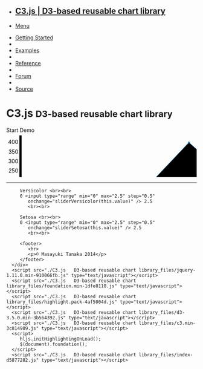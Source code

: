 <!DOCTYPE html>
<!-- saved from url=(0016)http://c3js.org/ -->
<html class=" js flexbox canvas canvastext webgl no-touch geolocation postmessage websqldatabase indexeddb hashchange history draganddrop websockets rgba hsla multiplebgs backgroundsize borderimage borderradius boxshadow textshadow opacity cssanimations csscolumns cssgradients cssreflections csstransforms csstransforms3d csstransitions fontface generatedcontent video audio localstorage sessionstorage webworkers applicationcache svg inlinesvg smil svgclippaths">
   <head>
      <meta http-equiv="Content-Type" content="text/html; charset=UTF-8">
      <meta charset="utf-8">
      <meta content="IE=edge,chrome=1" http-equiv="X-UA-Compatible">
      <meta content="D3 based reusable chart library" name="description">
      <meta content="Masayuki Tanaka" name="author">
      <meta content="width=device-width" name="viewport">
      <title>C3.js | D3-based reusable chart library</title>
      <link href="./C3.js   D3-based reusable chart library_files/normalize-e465cb86.css" media="screen" rel="stylesheet" type="text/css">
      <link href="./C3.js   D3-based reusable chart library_files/foundation.min-978d4ce8.css" media="screen" rel="stylesheet" type="text/css">
      <link href="./C3.js   D3-based reusable chart library_files/tomorrow-d7cf0921.css" media="screen" rel="stylesheet" type="text/css">
      <link href="./C3.js   D3-based reusable chart library_files/c3-b03125fa.css" media="screen" rel="stylesheet" type="text/css">
      <link href="./C3.js   D3-based reusable chart library_files/style-99fb8989.css" media="screen" rel="stylesheet" type="text/css">
      <link href="./C3.js   D3-based reusable chart library_files/index-da39a3ee.css" media="screen" rel="stylesheet" type="text/css">
	  <link href="./C3.js   D3-based reusable chart library_files/slidebar.css" media="screen" rel="stylesheet" type="text/css">
      <script async="" src="./C3.js   D3-based reusable chart library_files/analytics.js"></script><script>
         (function(i,s,o,g,r,a,m){i['GoogleAnalyticsObject']=r;i[r]=i[r]||function(){
         (i[r].q=i[r].q||[]).push(arguments)},i[r].l=1*new Date();a=s.createElement(o),
         m=s.getElementsByTagName(o)[0];a.async=1;a.src=g;m.parentNode.insertBefore(a,m)
         })(window,document,'script','//www.google-analytics.com/analytics.js','ga');
         ga('create', 'UA-42896059-3', 'c3js.org');
         ga('send', 'pageview');
      </script>
      <script src="./C3.js   D3-based reusable chart library_files/modernizr-2.6.1.min-68fdcc99.js" type="text/javascript"></script>
      <meta class="foundation-data-attribute-namespace">
      <meta class="foundation-mq-xxlarge">
      <meta class="foundation-mq-xlarge">
      <meta class="foundation-mq-large">
      <meta class="foundation-mq-medium">
      <meta class="foundation-mq-small">
      <style></style>
      <meta class="foundation-mq-topbar">
   </head>
   <body class="antialiased">
      <div class="sticky">
         <nav class="top-bar" data-options="sticky_on: large" data-topbar="">
            <ul class="title-area">
               <li class="name">
                  <h1>
                     <a href="./C3.js   D3-based reusable chart library_files/C3.js   D3-based reusable chart library.html">C3.js | D3-based reusable chart library</a>
                  </h1>
               </li>
               <li class="toggle-topbar menu-icon">
                  <a href="http://c3js.org/#">
                  <span>Menu</span>
                  </a>
               </li>
            </ul>
            <section class="top-bar-section">
               <ul class="right">
                  <li class="has-form">
                     <a class="button" href="http://c3js.org/gettingstarted.html">Getting Started</a>
                  </li>
                  <li class="divider"></li>
                  <li>
                     <a href="http://c3js.org/examples.html">Examples</a>
                  </li>
                  <li class="divider"></li>
                  <li>
                     <a href="http://c3js.org/reference.html">Reference</a>
                  </li>
                  <li class="divider"></li>
                  <li>
                     <a href="https://groups.google.com/forum/#!forum/c3js" target="_blank">Forum</a>
                  </li>
                  <li class="divider"></li>
                  <li>
                     <a href="https://github.com/masayuki0812/c3" target="_blank">Source</a>
                  </li>
               </ul>
            </section>
         </nav>
      </div>
      <div class="container">
         <h1 class="title">
            C3.js
            <small>D3-based reusable chart library</small>
         </h1>
         <div class="chart">
            <div id="message">
               <a class="button small" onclick="startDemo();">Start Demo</a>
            </div>
            <div id="chart" class="c3" style="max-height: 280px; position: relative;">
               <svg width="1214.09375" height="280" style="overflow: hidden;">
                  <defs>
                     <clippath id="c3-1424889261510-clip">
                        <rect width="1172.09375" height="226"></rect>
                     </clippath>
                     <clippath id="c3-1424889261510-clip-xaxis">
                        <rect x="-41" y="-20" width="1244.09375" height="70"></rect>
                     </clippath>
                     <clippath id="c3-1424889261510-clip-yaxis">
                        <rect x="-39" y="-4" width="60" height="250"></rect>
                     </clippath>
                     <clippath id="c3-1424889261510-clip-grid">
                        <rect width="1172.09375" height="226"></rect>
                     </clippath>
                     <clippath id="c3-1424889261510-clip-subchart">
                        <rect width="1172.09375"></rect>
                     </clippath>
                  </defs>
                  <g transform="translate(40.5,4.5)">
                     <text class="c3-text c3-empty" text-anchor="middle" dominant-baseline="middle" x="586.046875" y="113" style="opacity: 0;"></text>
                     <rect class="c3-zoom-rect" width="1172.09375" height="226" style="opacity: 0;"></rect>
                     <g clip-path="url(http://c3js.org/#c3-1424889261510-clip)" class="c3-regions" style="visibility: visible;"></g>
                     <g clip-path="url(http://c3js.org/#c3-1424889261510-clip-grid)" class="c3-grid" style="visibility: visible;">
                        <g class="c3-xgrid-focus">
                           <line class="c3-xgrid-focus" x1="-10" x2="-10" y1="0" y2="226" style="visibility: hidden;"></line>
                        </g>
                     </g>
                     <g clip-path="url(http://c3js.org/#c3-1424889261510-clip)" class="c3-chart">
                        <g class="c3-event-rects c3-event-rects-single" style="fill-opacity: 0;">
                           <rect class=" c3-event-rect c3-event-rect-0" x="-59.8125" y="0" width="143.625" height="226"></rect>
                           <rect class=" c3-event-rect c3-event-rect-1" x="84.1875" y="0" width="143.625" height="226"></rect>
                           <rect class=" c3-event-rect c3-event-rect-2" x="227.1875" y="0" width="143.625" height="226"></rect>
                           <rect class=" c3-event-rect c3-event-rect-3" x="371.1875" y="0" width="143.625" height="226"></rect>
                           <rect class=" c3-event-rect c3-event-rect-4" x="515.1875" y="0" width="143.625" height="226"></rect>
                           <rect class=" c3-event-rect c3-event-rect-5" x="658.1875" y="0" width="143.625" height="226"></rect>
                           <rect class=" c3-event-rect c3-event-rect-6" x="802.1875" y="0" width="143.625" height="226"></rect>
                           <rect class=" c3-event-rect c3-event-rect-7" x="945.1875" y="0" width="143.625" height="226"></rect>
                           <rect class=" c3-event-rect c3-event-rect-8" x="1089.1875" y="0" width="143.625" height="226"></rect>
                        </g>
                        <g class="c3-chart-bars">
                           <g class="c3-chart-bar c3-target c3-target-data1" style="opacity: 1; pointer-events: none;">
                              <g class=" c3-shapes c3-shapes-data1 c3-bars c3-bars-data1" style="cursor: pointer;"></g>
                           </g>
                        </g>
                        <g class="c3-chart-lines">
                           <g class="c3-chart-line c3-target c3-target-data1" style="opacity: 1; pointer-events: none;">
                              <g class=" c3-shapes c3-shapes-data1 c3-lines c3-lines-data1">
                                 <path class=" c3-shape c3-shape c3-line c3-line-data1" style="stroke: rgb(31, 119, 180); opacity: 1;" d="M12,207.25L156,121.10135135135134L299,171.77702702702703L443,19.75000000000001L587,146.43918918918916L730,95.76351351351353L874,197.11486486486487L1017,171.77702702702703L1161,95.76351351351353"></path>
                              </g>
                              <g class=" c3-shapes c3-shapes-data1 c3-areas c3-areas-data1">
                                 <path class=" c3-shape c3-shape c3-area c3-area-data1" style="fill: rgb(31, 119, 180); opacity: 0.200000002980232;" d="M 12 207.25"></path>
                              </g>
                              <g class=" c3-selected-circles c3-selected-circles-data1"></g>
                              <g class=" c3-shapes c3-shapes-data1 c3-circles c3-circles-data1" style="cursor: pointer;">
                                 <circle class=" c3-shape c3-shape-0 c3-circle c3-circle-0" r="2.5" style="fill: rgb(31, 119, 180); opacity: 1;" cy="207.25" cx="12"></circle>
                                 <circle class=" c3-shape c3-shape-1 c3-circle c3-circle-1" r="2.5" style="fill: rgb(31, 119, 180); opacity: 1;" cy="121.10135135135134" cx="156"></circle>
                                 <circle class=" c3-shape c3-shape-2 c3-circle c3-circle-2" r="2.5" style="fill: rgb(31, 119, 180); opacity: 1;" cy="171.77702702702703" cx="299"></circle>
                                 <circle class=" c3-shape c3-shape-3 c3-circle c3-circle-3" r="2.5" style="fill: rgb(31, 119, 180); opacity: 1;" cy="19.75000000000001" cx="443"></circle>
                                 <circle class=" c3-shape c3-shape-4 c3-circle c3-circle-4" r="2.5" style="fill: rgb(31, 119, 180); opacity: 1;" cy="146.43918918918916" cx="587"></circle>
                                 <circle class=" c3-shape c3-shape-5 c3-circle c3-circle-5 _expanded_" r="4.375" style="fill: rgb(31, 119, 180); opacity: 1;" cy="95.76351351351353" cx="730"></circle>
                                 <circle class=" c3-shape c3-shape-6 c3-circle c3-circle-6" r="2.5" style="fill: rgb(31, 119, 180); opacity: 1;" cy="197.11486486486487" cx="874"></circle>
                                 <circle class=" c3-shape c3-shape-7 c3-circle c3-circle-7" r="2.5" style="fill: rgb(31, 119, 180); opacity: 1;" cy="171.77702702702703" cx="1017"></circle>
                                 <circle class=" c3-shape c3-shape-8 c3-circle c3-circle-8" r="2.5" style="fill: rgb(31, 119, 180); opacity: 1;" cy="95.76351351351353" cx="1161"></circle>
                              </g>
                           </g>
                        </g>
                        <g class="c3-chart-arcs" transform="translate(586.046875,108)"><text class="c3-chart-arcs-title" style="text-anchor: middle; opacity: 0;"
                           </text>
                        </g>
                        <g class="c3-chart-texts">
                           <g class="c3-chart-text c3-target c3-target-data1" style="opacity: 1; pointer-events: none;">
                              <g class=" c3-texts c3-texts-data1"></g>
                           </g>
                        </g>
                     </g>
                     <g clip-path="url(http://c3js.org/#c3-1424889261510-clip-grid)" class="c3-grid c3-grid-lines">
                        <g class="c3-xgrid-lines"></g>
                        <g class="c3-ygrid-lines"></g>
                     </g>
                     <g class="c3-axis c3-axis-x" clip-path="url(http://c3js.org/#c3-1424889261510-clip-xaxis)" transform="translate(0,226)" style="visibility: visible; opacity: 1;">
                        <text class="c3-axis-x-label" transform="" style="text-anchor: end;" dy="-0.5em" dx="-0.5em" x="1172.09375"></text>
                        <g class="tick" transform="translate(12, 0)" style="opacity: 1;">
                           <line y2="6" x1="0" x2="0">
                           <
                           /line>
                           <text y="9" x="0" style="text-anchor: middle; display: block;">
                              <tspan x="0" dy=".71em">0</tspan>
                           </text>
                        </g>
                        <g class="tick" transform="translate(156, 0)" style="opacity: 1;">
                           <line y2="6" x1="0" x2="0"></line>
                           <text y="9" x="0" style="text-anchor: middle; display: block;">
                              <tspan x="0" dy=".71em">1</tspan>
                           </text>
                        </g>
                        <g class="tick" transform="translate(299, 0)" style="opacity: 1;">
                           <line y2="6" x1="0" x2="0"></line>
                           <text y="9" x="0" style="text-anchor: middle; display: block;">
                              <tspan x="0" dy=".71em">2</tspan>
                           </text>
                        </g>
                        <g class="tick" transform="translate(443, 0)" style="opacity: 1;">
                           <line y2="6" x1="0" x2="0"></line>
                           <text y="9" x="0" style="text-anchor: middle; display: block;">
                              <tspan x="0" dy=".71em">3</tspan>
                           </text>
                        </g>
                        <g class="tick" transform="translate(587, 0)" style="opacity: 1;">
                           <line y2="6" x1="0" x2="0"></line>
                           <text y="9" x="0" style="text-anchor: middle; display: block;">
                              <tspan x="0" dy=".71em">4</tspan>
                           </text>
                        </g>
                        <g class="tick" transform="translate(730, 0)" style="opacity: 1;">
                           <line y2="6" x1="0" x2="0"></line>
                           <text y="9" x="0" style="text-anchor: middle; display: block;">
                              <tspan x="0" dy=".71em">5</tspan>
                           </text>
                        </g>
                        <g class="tick" transform="translate(874, 0)" style="opacity: 1;">
                           <line y2="6" x1="0" x2="0"></line>
                           <text y="9" x="0" style="text-anchor: middle; display: block;">
                              <tspan x="0" dy=".71em">6</tspan>
                           </text>
                        </g>
                        <g class="tick" transform="translate(1017, 0)" style="opacity: 1;">
                           <line y2="6" x1="0" x2="0"></line>
                           <text y="9" x="0" style="text-anchor: middle; display: block;">
                              <tspan x="0" dy=".71em">7</tspan>
                           </text>
                        </g>
                        <g class="tick" transform="translate(1161, 0)" style="opacity: 1;">
                           <line y2="6" x1="0" x2="0"></line>
                           <text y="9" x="0" style="text-anchor: middle; display: block;">
                              <tspan x="0" dy=".71em">8</tspan>
                           </text>
                        </g>
                        <path class="domain" d="M0,6V0H1172.09375V6"></path>
                     </g>
                     <g class="c3-axis c3-axis-y" clip-path="url(http://c3js.org/#c3-1424889261510-clip-yaxis)" transform="translate(0,0)" style="visibility: visible; opacity: 1;">
                        <text class="c3-axis-y-label" transform="rotate(-90)" style="text-anchor: end;" dy="1.2em" dx="-0.5em" x="0"></text>
                        <g class="tick" transform="translate(0,223)" style="opacity: 1;">
                           <line x2="-6"></line>
                           <text x="-9" y="0" style="text-anchor: end;">
                              <tspan x="-9" dy="3">0</tspan>
                           </text>
                        </g>
                        <g class="tick" transform="translate(0,198)" style="opacity: 1;">
                           <line x2="-6"></line>
                           <text x="-9" y="0" style="text-anchor: end;">
                              <tspan x="-9" dy="3">50</tspan>
                           </text>
                        </g>
                        <g class="tick" transform="translate(0,172)" style="opacity: 1;">
                           <line x2="-6"></line>
                           <text x="-9" y="0" style="text-anchor: end;">
                              <tspan x="-9" dy="3">100</tspan>
                           </text>
                        </g>
                        <g class="tick" transform="translate(0,147)" style="opacity: 1;">
                           <line x2="-6"></line>
                           <text x="-9" y="0" style="text-anchor: end;">
                              <tspan x="-9" dy="3">150</tspan>
                           </text>
                        </g>
                        <g class="tick" transform="translate(0,122)" style="opacity: 1;">
                           <line x2="-6"></line>
                           <text x="-9" y="0" style="text-anchor: end;">
                              <tspan x="-9" dy="3">200</tspan>
                           </text>
                        </g>
                        <g class="tick" transform="translate(0,96)" style="opacity: 1;">
                           <line x2="-6"></line>
                           <text x="-9" y="0" style="text-anchor: end;">
                              <tspan x="-9" dy="3">250</tspan>
                           </text>
                        </g>
                        <g class="tick" transform="translate(0,71)" style="opacity: 1;">
                           <line x2="-6"></line>
                           <text x="-9" y="0" style="text-anchor: end;">
                              <tspan x="-9" dy="3">300</tspan>
                           </text>
                        </g>
                        <g class="tick" transform="translate(0,46)" style="opacity: 1;">
                           <line x2="-6"></line>
                           <text x="-9" y="0" style="text-anchor: end;">
                              <tspan x="-9" dy="3">350</tspan>
                           </text>
                        </g>
                        <g class="tick" transform="translate(0,20)" style="opacity: 1;">
                           <line x2="-6"></line>
                           <text x="-9" y="0" style="text-anchor: end;">
                              <tspan x="-9" dy="3">400</tspan>
                           </text>
                        </g>
                        <path class="domain" d="M-6,1H0V226H-6"></path>
                     </g>
                     <g class="c3-axis c3-axis-y2" transform="translate(1172.09375,0)" style="visibility: hidden; opacity: 1;">
                        <text class="c3-axis-y2-label" transform="rotate(-90)" style="text-anchor: end;" dy="-0.5em" dx="-0.5em" x="0"></text>
                        <g class="tick" transform="translate(0,226)" style="opacity: 1;">
                           <line x2="6" y2="0"></line>
                           <text x="9" y="0" style="text-anchor: start;">
                              <tspan x="9" dy="3">0</tspan>
                           </text>
                        </g>
                        <g class="tick" transform="translate(0,204)" style="opacity: 1;">
                           <line x2="6" y2="0"></line>
                           <text x="9" y="0" style="text-anchor: start;">
                              <tspan x="9" dy="3">0.1</tspan>
                           </text>
                        </g>
                        <g class="tick" transform="translate(0,181)" style="opacity: 1;">
                           <line x2="6" y2="0"></line>
                           <text x="9" y="0" style="text-anchor: start;">
                              <tspan x="9" dy="3">0.2</tspan>
                           </text>
                        </g>
                        <g class="tick" transform="translate(0,159)" style="opacity: 1;">
                           <line x2="6" y2="0"></line>
                           <text x="9" y="0" style="text-anchor: start;">
                              <tspan x="9" dy="3">0.3</tspan>
                           </text>
                        </g>
                        <g class="tick" transform="translate(0,136)" style="opacity: 1;">
                           <line x2="6" y2="0"></line>
                           <text x="9" y="0" style="text-anchor: start;">
                              <tspan x="9" dy="3">0.4</tspan>
                           </text>
                        </g>
                        <g class="tick" transform="translate(0,114)" style="opacity: 1;">
                           <line x2="6" y2="0"></line>
                           <text x="9" y="0" style="text-anchor: start;">
                              <tspan x="9" dy="3">0.5</tspan>
                           </text>
                        </g>
                        <g class="tick" transform="translate(0,91)" style="opacity: 1;">
                           <line x2="6" y2="0"></line>
                           <text x="9" y="0" style="text-anchor: start;">
                              <tspan x="9" dy="3">0.6</tspan>
                           </text>
                        </g>
                        <g class="tick" transform="translate(0,69)" style="opacity: 1;">
                           <line x2="6" y2="0"></line>
                           <text x="9" y="0" style="text-anchor: start;">
                              <tspan x="9" dy="3">0.7</tspan>
                           </text>
                        </g>
                        <g class="tick" transform="translate(0,46)" style="opacity: 1;">
                           <line x2="6" y2="0"></line>
                           <text x="9" y="0" style="text-anchor: start;">
                              <tspan x="9" dy="3">0.8</tspan>
                           </text>
                        </g>
                        <g class="tick" transform="translate(0,24)" style="opacity: 1;">
                           <line x2="6" y2="0"></line>
                           <text x="9" y="0" style="text-anchor: start;">
                              <tspan x="9" dy="3">0.9</tspan>
                           </text>
                        </g>
                        <g class="tick" transform="translate(0,1)" style="opacity: 1;">
                           <line x2="6" y2="0"></line>
                           <text x="9" y="0" style="text-anchor: start;">
                              <tspan x="9" dy="3">1</tspan>
                           </text>
                        </g>
                        <path class="domain" d="M6,1H0V226H6"></path>
                     </g>
                  </g>
                  <g transform="translate(20.5,280.5)" style="visibility: hidden;">
                     <g clip-path="url(http://c3js.org/#c3-1424889261510-clip-subchart)" class="c3-chart">
                        <g class="c3-chart-bars"></g>
                        <g class="c3-chart-lines"></g>
                     </g>
                     <g clip-path="url(http://c3js.org/#c3-1424889261510-clip)" class="c3-brush" style="pointer-events: all; -webkit-tap-highlight-color: rgba(0, 0, 0, 0);">
                        <rect class="background" x="0" width="1192.09375" style="visibility: hidden; cursor: crosshair;"></rect>
                        <rect class="extent" x="0" width="0" style="cursor: move;"></rect>
                        <g class="resize e" transform="translate(0,0)" style="cursor: ew-resize; display: none;">
                           <rect x="-3" width="6" height="6" style="visibility: hidden;"></rect>
                        </g>
                        <g class="resize w" transform="translate(0,0)" style="cursor: ew-resize; display: none;">
                           <rect x="-3" width="6" height="6" style="visibility: hidden;"></rect>
                        </g>
                     </g>
                     <g class="c3-axis-x" transform="translate(0,0)" clip-path="url(http://c3js.org/#c3-1424889261510-clip-xaxis)" style="opacity: 1;">
                        <g class="tick" transform="translate(12, 0)" style="opacity: 1;">
                           <line y2="6" x1="0" x2="0"></line>
                           <text y="9" x="0" style="text-anchor: middle; display: block;">
                              <tspan x="0" dy=".71em">0</tspan>
                           </text>
                        </g>
                        <g class="tick" transform="translate(156, 0)" style="opacity: 1;">
                           <line y2="6" x1="0" x2="0"></line>
                           <text y="9" x="0" style="text-anchor: middle; display: block;">
                              <tspan x="0" dy=".71em">1</tspan>
                           </text>
                        </g>
                        <g class="tick" transform="translate(299, 0)" style="opacity: 1;">
                           <line y2="6" x1="0" x2="0"></line>
                           <text y="9" x="0" style="text-anchor: middle; display: block;">
                              <tspan x="0" dy=".71em">2</tspan>
                           </text>
                        </g>
                        <g class="tick" transform="translate(443, 0)" style="opacity: 1;">
                           <line y2="6" x1="0" x2="0"></line>
                           <text y="9" x="0" style="text-anchor: middle; display: block;">
                              <tspan x="0" dy=".71em">3</tspan>
                           </text>
                        </g>
                        <g class="tick" transform="translate(587, 0)" style="opacity: 1;">
                           <line y2="6" x1="0" x2="0"></line>
                           <text y="9" x="0" style="text-anchor: middle; display: block;">
                              <tspan x="0" dy=".71em">4</tspan>
                           </text>
                        </g>
                        <g class="tick" transform="translate(730, 0)" style="opacity: 1;">
                           <line y2="6" x1="0" x2="0"></line>
                           <text y="9" x="0" style="text-anchor: middle; display: block;">
                              <tspan x="0" dy=".71em">5</tspan>
                           </text>
                        </g>
                        <g class="tick" transform="translate(874, 0)" style="opacity: 1;">
                           <line y2="6" x1="0" x2="0"></line>
                           <text y="9" x="0" style="text-anchor: middle; display: block;">
                              <tspan x="0" dy=".71em">6</tspan>
                           </text>
                        </g>
                        <g class="tick" transform="translate(1017, 0)" style="opacity: 1;">
                           <line y2="6" x1="0" x2="0"></line>
                           <text y="9" x="0" style="text-anchor: middle; display: block;">
                              <tspan x="0" dy=".71em">7</tspan>
                           </text>
                        </g>
                        <g class="tick" transform="translate(1161, 0)" style="opacity: 1;">
                           <line y2="6" x1="0" x2="0"></line>
                           <text y="9" x="0" style="text-anchor: middle; display: block;">
                              <tspan x="0" dy=".71em">8</tspan>
                           </text>
                        </g>
                        <path class="domain" d="M0,6V0H1172.09375V6"></path>
                     </g>
                  </g>
                  <g transform="translate(0,260)">
                     <g class=" c3-legend-item c3-legend-item-data1" style="visibility: visible; cursor: pointer;">
                        <text x="598.046875" y="9" style="pointer-events: none;">data1</text>
                        <rect class="c3-legend-item-event" x="584.046875" y="-5" width="46" height="18" style="fill-opacity: 0;"></rect>
                        <rect class="c3-legend-item-tile" x="584.046875" y="0" width="10" height="10" style="pointer-events: none; fill: rgb(31, 119, 180);"></rect>
                     </g>
                  </g>
               </svg>
               <div class="c3-tooltip-container" style="position: absolute; pointer-events: none; display: none; top: 208.5px; left: 790.5px;">
                  <table class="c3-tooltip">
                     <tbody>
                        <tr>
                           <th colspan="2">5</th>
                        </tr>
                        <tr class="c3-tooltip-name-data1">
                           <td class="name"><span style="background-color:#1f77b4"></span>data1</td>
                           <td class="value">250</td>
                        </tr>
                     </tbody>
                  </table>
               </div>
            </div>
         </div>
         <hr class="large">
		 
		 Versicolor <br><br>
		 0 <input type="range" min="0" max="2.5" step="0.5"
			onchange="sliderVersicolor(this.value)" /> 2.5
			<br><br>
		 
		 Setosa <br><br>
		 0 <input type="range" min="0" max="2.5" step="0.5"
			onchange="sliderSetosa(this.value)" /> 2.5
			<br><br>
		 
         <footer>
            <hr>
            <p>© Masayuki Tanaka 2014</p>
         </footer>
      </div>
      <script src="./C3.js   D3-based reusable chart library_files/jquery-1.11.0.min-910066fb.js" type="text/javascript"></script>
      <script src="./C3.js   D3-based reusable chart library_files/foundation.min-1dfe8110.js" type="text/javascript"></script>
      <script src="./C3.js   D3-based reusable chart library_files/highlight.pack-4af5004d.js" type="text/javascript"></script>
      <script src="./C3.js   D3-based reusable chart library_files/d3-3.5.0.min-3b564392.js" type="text/javascript"></script>
      <script src="./C3.js   D3-based reusable chart library_files/c3.min-3c814909.js" type="text/javascript"></script>
      <script>
         hljs.initHighlightingOnLoad();
         $(document).foundation();
      </script>
      <script src="./C3.js   D3-based reusable chart library_files/index-d5877282.js" type="text/javascript"></script>
   </body>
</html>